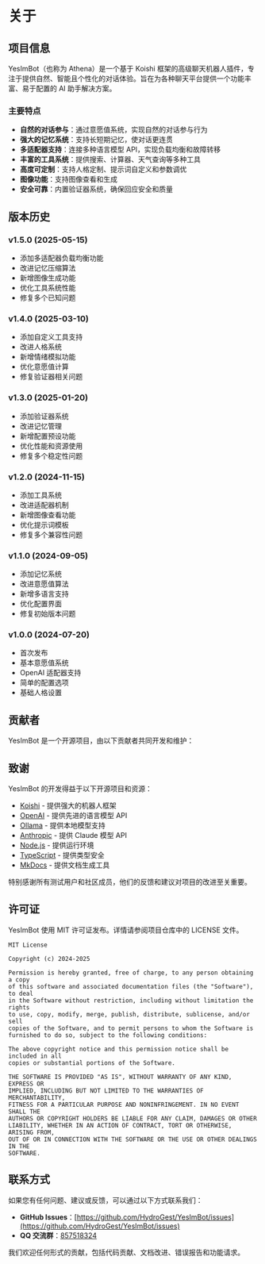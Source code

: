 # 关于

## 项目信息

YesImBot（也称为 Athena）是一个基于 Koishi 框架的高级聊天机器人插件，专注于提供自然、智能且个性化的对话体验。旨在为各种聊天平台提供一个功能丰富、易于配置的 AI 助手解决方案。

### 主要特点

- **自然的对话参与**：通过意愿值系统，实现自然的对话参与行为
- **强大的记忆系统**：支持长短期记忆，使对话更连贯
- **多适配器支持**：连接多种语言模型 API，实现负载均衡和故障转移
- **丰富的工具系统**：提供搜索、计算器、天气查询等多种工具
- **高度可定制**：支持人格定制、提示词自定义和参数调优
- **图像功能**：支持图像查看和生成
- **安全可靠**：内置验证器系统，确保回应安全和质量

## 版本历史

### v1.5.0 (2025-05-15)

- 添加多适配器负载均衡功能
- 改进记忆压缩算法
- 新增图像生成功能
- 优化工具系统性能
- 修复多个已知问题

### v1.4.0 (2025-03-10)

- 添加自定义工具支持
- 改进人格系统
- 新增情绪模拟功能
- 优化意愿值计算
- 修复验证器相关问题

### v1.3.0 (2025-01-20)

- 添加验证器系统
- 改进记忆管理
- 新增配置预设功能
- 优化性能和资源使用
- 修复多个稳定性问题

### v1.2.0 (2024-11-15)

- 添加工具系统
- 改进适配器机制
- 新增图像查看功能
- 优化提示词模板
- 修复多个兼容性问题

### v1.1.0 (2024-09-05)

- 添加记忆系统
- 改进意愿值算法
- 新增多语言支持
- 优化配置界面
- 修复初始版本问题

### v1.0.0 (2024-07-20)

- 首次发布
- 基本意愿值系统
- OpenAI 适配器支持
- 简单的配置选项
- 基础人格设置

## 贡献者

YesImBot 是一个开源项目，由以下贡献者共同开发和维护：

## 致谢

YesImBot 的开发得益于以下开源项目和资源：

- [Koishi](https://koishi.chat/) - 提供强大的机器人框架
- [OpenAI](https://openai.com/) - 提供先进的语言模型 API
- [Ollama](https://ollama.ai/) - 提供本地模型支持
- [Anthropic](https://www.anthropic.com/) - 提供 Claude 模型 API
- [Node.js](https://nodejs.org/) - 提供运行环境
- [TypeScript](https://www.typescriptlang.org/) - 提供类型安全
- [MkDocs](https://www.mkdocs.org/) - 提供文档生成工具

特别感谢所有测试用户和社区成员，他们的反馈和建议对项目的改进至关重要。

## 许可证

YesImBot 使用 MIT 许可证发布。详情请参阅项目仓库中的 LICENSE 文件。

```
MIT License

Copyright (c) 2024-2025

Permission is hereby granted, free of charge, to any person obtaining a copy
of this software and associated documentation files (the "Software"), to deal
in the Software without restriction, including without limitation the rights
to use, copy, modify, merge, publish, distribute, sublicense, and/or sell
copies of the Software, and to permit persons to whom the Software is
furnished to do so, subject to the following conditions:

The above copyright notice and this permission notice shall be included in all
copies or substantial portions of the Software.

THE SOFTWARE IS PROVIDED "AS IS", WITHOUT WARRANTY OF ANY KIND, EXPRESS OR
IMPLIED, INCLUDING BUT NOT LIMITED TO THE WARRANTIES OF MERCHANTABILITY,
FITNESS FOR A PARTICULAR PURPOSE AND NONINFRINGEMENT. IN NO EVENT SHALL THE
AUTHORS OR COPYRIGHT HOLDERS BE LIABLE FOR ANY CLAIM, DAMAGES OR OTHER
LIABILITY, WHETHER IN AN ACTION OF CONTRACT, TORT OR OTHERWISE, ARISING FROM,
OUT OF OR IN CONNECTION WITH THE SOFTWARE OR THE USE OR OTHER DEALINGS IN THE
SOFTWARE.
```

## 联系方式

如果您有任何问题、建议或反馈，可以通过以下方式联系我们：

- **GitHub Issues**：[https://github.com/HydroGest/YesImBot/issues](https://github.com/HydroGest/YesImBot/issues)
- **QQ 交流群**：[857518324](https://qm.qq.com/cgi-bin/qm/qr?k=857518324)

我们欢迎任何形式的贡献，包括代码贡献、文档改进、错误报告和功能请求。
